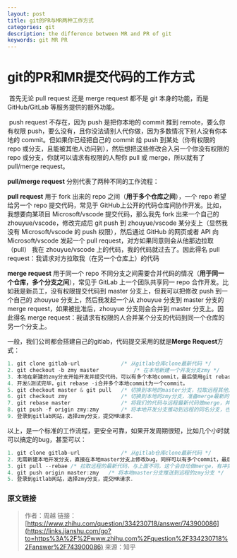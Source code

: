```yaml
---
layout: post
title: git的PR与MR两种工作方式
categories: git
description: the difference between MR and PR of git
keywords: git MR PR
---
```


# git的PR和MR提交代码的工作方式

​	首先无论 pull request 还是 merge request 都不是 git 本身的功能，而是 GitHub/GitLab 等服务提供的额外功能。

​	push request 不存在，因为 push 是把你本地的 commit 推到 remote，要么你有权限 push，要么没有，且你没法请别人代你做，因为多数情况下别人没有你本地的 commit。但如果你已经把自己的 commit 给 push 到某处（你有权限的 repo 或分支，且能被其他人访问到），然后想把这些修改合入另一个你没有权限的 repo 或分支，你就可以请求有权限的人帮你 pull 或 merge，所以就有了 pull/merge request。

**pull/merge request** 分别代表了两种不同的工作流程：

**pull request** 用于 fork 出来的 repo 之间（**用于多个仓库之间**），一个 repo 希望给另一个 repo 提交代码，常见于 GitHub上公开的代码仓库间协作开发。比如，我想要向某项目 Microsoft/vscode 提交代码，那么我先 fork 出来一个自己的 zhouyue/vscode，修改完成后 git push 到 zhouyue/vscode 某分支上（显然我没有 Microsoft/vscode 的 push 权限），然后通过 GitHub 的网页或者 API 向 Microsoft/vscode 发起一个 pull request，对方如果同意则会从他那边拉取（pull） 我在 zhouyue/vscode 上的代码，我的代码就过去了。因此得名 pull request：我请求对方拉取我（在另一个仓库上）的代码

**merge request** 用于同一个 repo 不同分支之间需要合并代码的情况（**用于同一个仓库，多个分支之间**），常见于 GitLab 上一个团队共享同一 repo 合作开发。比如我是新员工，没有权限提交代码到 master 分支上，但我可以把修改 push 到一个自己的 zhouyue 分支上，然后我发起一个从 zhouyue 分支到 master 分支的 merge request，如果被批准后，zhouyue 分支则会合并到 master 分支上。因此得名 merge request：我请求有权限的人合并某个分支的代码到同一个仓库的另一个分支上。

一般，我们公司都会搭建自己的gitlab，代码提交采用的就是**Merge Request**方式：

```c
1. git clone gitlab-url				/* 从gitlab仓库clone最新代码 */
2. git checkout -b zmy master			/* 在本地新建一个开发分支zmy */
3. 本地在新建的zmy分支开始开发并提交代码，可以有多个本地commit，最后使用git rebase -i来合并为一个提交，这个过程中为了避免本地机器硬件故障导致开发丢失，可以随时将本地的zmy分支push推送到远程的gitlab仓库上，这样本地的开发随时都可以同步到远程分支。
4. 开发&测试完毕，git rebase -i合并多个本地commit为一个commit。
5. git checkout master & git pull	/* 切换到本地的master分支，拉取远程其他人的提交 */
6. git checkout zmy					/* 切换到本地的zmy分支，准备merge最新的代码 */
7. git rebase master				/* 将我们的代码与远程最新代码做merge，并解决冲突 */
8. git push -f origin zmy:zmy		/* 将本地开发分支推动到远程的同名分支，也可以不同名 */
9. 登录到gitlab网站，选择zmy分支，提交MR请求.
```

以上，是一个标准的工作流程，更安全可靠，如果开发周期很短，比如几个小时就可以搞定的bug，甚至可以：

```c
1. git clone gitlab-url				/* 从gitlab仓库clone最新代码 */
2. 无需新建本地开发分支，直接在本地master分支上修改bug，同样可以有多个commit，最后使用git rebase -i来合并为一个commit；修改完毕后准备提交前，也要先拉取最新的代码，虽然可能时间窗口很短，远程不一定有最新的提交，为了安全必须执行以下。
3. git pull --rebae	/* 拉取远程的最新代码，与上面不同，这个会自动做merge，有冲突会中止merge，并提交你解决冲突，解决完毕git rebae --continue继续执行git pull操作，注意，执行这个命令前本地代码必须要先commit，再pull代码。 */
4. git push origin master:zmy	/* 将本地master分支推送到远程的zmy分支 */
5. 登录到gitlab网站，选择zmy分支，提交MR请求.
```



### 原文链接

> 作者：周越
> 链接：[https://www.zhihu.com/question/334230718/answer/743900086](https://links.jianshu.com/go?to=https%3A%2F%2Fwww.zhihu.com%2Fquestion%2F334230718%2Fanswer%2F743900086)
> 来源：知乎
